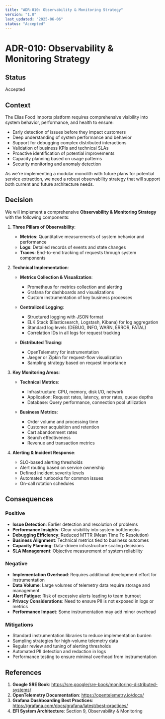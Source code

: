 ```yaml
---
title: "ADR-010: Observability & Monitoring Strategy"
version: "1.0"
last_updated: "2025-06-06"
status: "Accepted"
---
```


# ADR-010: Observability & Monitoring Strategy

## Status
Accepted

## Context
The Elias Food Imports platform requires comprehensive visibility into system behavior, performance, and health to ensure:

- Early detection of issues before they impact customers
- Deep understanding of system performance and behavior
- Support for debugging complex distributed interactions
- Validation of business KPIs and technical SLAs
- Proactive identification of potential improvements
- Capacity planning based on usage patterns
- Security monitoring and anomaly detection

As we're implementing a modular monolith with future plans for potential service extraction, we need a robust observability strategy that will support both current and future architecture needs.

## Decision
We will implement a comprehensive **Observability & Monitoring Strategy** with the following components:

1. **Three Pillars of Observability**:
   - **Metrics**: Quantitative measurements of system behavior and performance
   - **Logs**: Detailed records of events and state changes
   - **Traces**: End-to-end tracking of requests through system components

2. **Technical Implementation**:
   - **Metrics Collection & Visualization**:
     - Prometheus for metrics collection and alerting
     - Grafana for dashboards and visualizations
     - Custom instrumentation of key business processes
   
   - **Centralized Logging**:
     - Structured logging with JSON format
     - ELK Stack (Elasticsearch, Logstash, Kibana) for log aggregation
     - Standard log levels (DEBUG, INFO, WARN, ERROR, FATAL)
     - Correlation IDs in all logs for request tracking
   
   - **Distributed Tracing**:
     - OpenTelemetry for instrumentation
     - Jaeger or Zipkin for request-flow visualization
     - Sampling strategy based on request importance

3. **Key Monitoring Areas**:
   - **Technical Metrics**:
     - Infrastructure: CPU, memory, disk I/O, network
     - Application: Request rates, latency, error rates, queue depths
     - Database: Query performance, connection pool utilization
   
   - **Business Metrics**:
     - Order volume and processing time
     - Customer acquisition and retention
     - Cart abandonment rates
     - Search effectiveness
     - Revenue and transaction metrics

4. **Alerting & Incident Response**:
   - SLO-based alerting thresholds
   - Alert routing based on service ownership
   - Defined incident severity levels
   - Automated runbooks for common issues
   - On-call rotation schedules

## Consequences

### Positive
- **Issue Detection**: Earlier detection and resolution of problems
- **Performance Insights**: Clear visibility into system bottlenecks
- **Debugging Efficiency**: Reduced MTTR (Mean Time To Resolution)
- **Business Alignment**: Technical metrics tied to business outcomes
- **Capacity Planning**: Data-driven infrastructure scaling decisions
- **SLA Management**: Objective measurement of system reliability

### Negative
- **Implementation Overhead**: Requires additional development effort for instrumentation
- **Data Volume**: Large volumes of telemetry data require storage and management
- **Alert Fatigue**: Risk of excessive alerts leading to team burnout
- **Privacy Considerations**: Need to ensure PII is not exposed in logs or metrics
- **Performance Impact**: Some instrumentation may add minor overhead

### Mitigations
- Standard instrumentation libraries to reduce implementation burden
- Sampling strategies for high-volume telemetry data
- Regular review and tuning of alerting thresholds
- Automated PII detection and redaction in logs
- Performance testing to ensure minimal overhead from instrumentation

## References
1. **Google SRE Book**: https://sre.google/sre-book/monitoring-distributed-systems/
2. **OpenTelemetry Documentation**: https://opentelemetry.io/docs/
3. **Grafana Dashboarding Best Practices**: https://grafana.com/docs/grafana/latest/best-practices/
4. **EFI System Architecture**: Section 9, Observability & Monitoring

